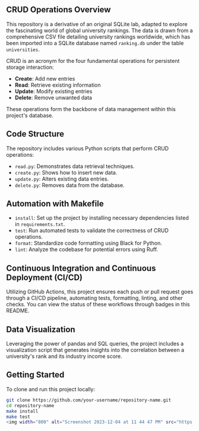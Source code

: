 ## CRUD Operations Overview

This repository is a derivative of an original SQLite lab, adapted to explore the fascinating world of global university rankings. The data is drawn from a comprehensive CSV file detailing university rankings worldwide, which has been imported into a SQLite database named `ranking.db` under the table `universities`.

CRUD is an acronym for the four fundamental operations for persistent storage interaction:
- **Create**: Add new entries
- **Read**: Retrieve existing information
- **Update**: Modify existing entries
- **Delete**: Remove unwanted data

These operations form the backbone of data management within this project's database.

## Code Structure

The repository includes various Python scripts that perform CRUD operations:

- `read.py`: Demonstrates data retrieval techniques.
- `create.py`: Shows how to insert new data.
- `update.py`: Alters existing data entries.
- `delete.py`: Removes data from the database.

## Automation with Makefile

- `install`: Set up the project by installing necessary dependencies listed in `requirements.txt`.
- `test`: Run automated tests to validate the correctness of CRUD operations.
- `format`: Standardize code formatting using Black for Python.
- `lint`: Analyze the codebase for potential errors using Ruff.

## Continuous Integration and Continuous Deployment (CI/CD)

Utilizing GitHub Actions, this project ensures each push or pull request goes through a CI/CD pipeline, automating tests, formatting, linting, and other checks. You can view the status of these workflows through badges in this README.

## Data Visualization

Leveraging the power of pandas and SQL queries, the project includes a visualization script that generates insights into the correlation between a university's rank and its industry income score.

## Getting Started

To clone and run this project locally:

```bash
git clone https://github.com/your-username/repository-name.git
cd repository-name
make install
make test
<img width="800" alt="Screenshot 2023-12-04 at 11 44 47 PM" src="https://github.com/nogibjj/W6_miniproject_rt/assets/143838819/639e74c5-0bd0-44ae-9f37-903102963495">
